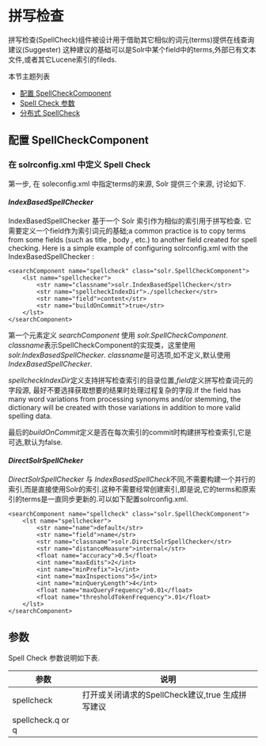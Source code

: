 # 拼写检查

拼写检查(SpellCheck)组件被设计用于借助其它相似的词元(terms)提供在线查询建议(Suggester)
这种建议的基础可以是Solr中某个field中的terms,外部已有文本文件,或者其它Lucene索引的fileds.

本节主题列表
* [配置 SpellCheckComponent](#configure)
* [Spell Check 参数](#parameters)
* [分布式 SpellCheck](#distributed)



## <span id="configure" name="configure">配置 SpellCheckComponent</span>

### 在 solrconfig.xml 中定义 Spell Check

第一步, 在 soleconfig.xml 中指定terms的来源, Solr 提供三个来源, 讨论如下.

#### *IndexBasedSpellChecker*

IndexBasedSpellChecker 基于一个 Solr 索引作为相似的索引用于拼写检查.
它需要定义一个field作为索引词元的基础;a common practice is to copy terms from some fields (such
as title , body , etc.) to another field created for spell checking. Here is a simple example of configuring solrconfig.xml with the IndexBasedSpellChecker :

    <searchComponent name="spellcheck" class="solr.SpellCheckComponent">
        <lst name="spellchecker">
            <str name="classname">solr.IndexBasedSpellChecker</str>
            <str name="spellcheckIndexDir">./spellchecker</str>
            <str name="field">content</str>
            <str name="buildOnCommit">true</str>
        </lst>
    </searchComponent>

第一个元素定义 *searchComponent* 使用 *solr.SpellCheckComponent*. *classname*表示SpellCheckComponent的实现类，这里使用*solr.IndexBasedSpellChecker*.
*classname*是可选项,如不定义,默认使用*IndexBasedSpellChecker*.

*spellcheckIndexDir*定义支持拼写检查索引的目录位置,*field*定义拼写检查词元的字段源,
最好不要选择获取想要的结果时处理过程复杂的字段.If the field has many word variations
from processing synonyms and/or stemming, the dictionary will be created with those variations in addition to more valid spelling data.

最后的*buildOnCommit*定义是否在每次索引的commit时构建拼写检查索引,它是可选,默认为false.

#### *DirectSolrSpellCheker*

*DirectSolrSpellChecker* 与 *IndexBasedSpellCheck*不同,不需要构建一个并行的索引,而是直接使用Solr的索引.这种不需要经常创建索引,即是说,它的terms和原索引的terms是一直同步更新的.可以如下配置solrconfig.xml.

    <searchComponent name="spellcheck" class="solr.SpellCheckComponent">
        <lst name="spellchecker">
            <str name="name">default</str>
            <str name="field">name</str>
            <str name="classname">solr.DirectSolrSpellChecker</str>
            <str name="distanceMeasure">internal</str>
            <float name="accuracy">0.5</float>
            <int name="maxEdits">2</int>
            <int name="minPrefix">1</int>
            <int name="maxInspections">5</int>
            <int name="minQueryLength">4</int>
            <float name="maxQueryFrequency">0.01</float>
            <float name="thresholdTokenFrequency">.01</float>
        </lst>
    </searchComponent>
    
## <span id="parameters">参数</span>

Spell Check 参数说明如下表.

| 参数 | 说明 |
| -- | -- |
|   spellcheck          |   打开或关闭请求的SpellCheck建议,true 生成拼写建议   |
|   spellcheck.q or q   |   |


